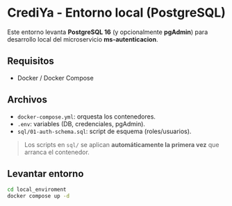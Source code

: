 # CrediYa - Entorno local (PostgreSQL)

Este entorno levanta **PostgreSQL 16** (y opcionalmente **pgAdmin**) para desarrollo local del microservicio **ms-autenticacion**.

## Requisitos
- Docker / Docker Compose

## Archivos
- `docker-compose.yml`: orquesta los contenedores.
- `.env`: variables (DB, credenciales, pgAdmin).
- `sql/01-auth-schema.sql`: script de esquema (roles/usuarios).

> Los scripts en `sql/` se aplican **automáticamente la primera vez** que arranca el contenedor.

## Levantar entorno
```bash
cd local_enviroment
docker compose up -d
